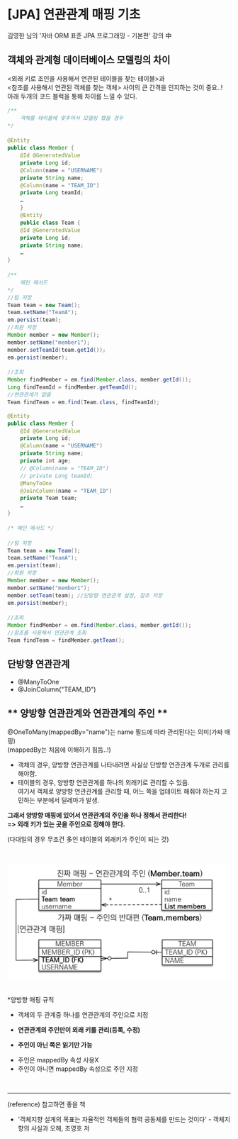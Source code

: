 # [JPA] 연관관계 매핑 기초

김영한 님의 '자바 ORM 표준 JPA 프로그래밍 - 기본편' 강의 中

## 객체와 관계형 데이터베이스 모델링의 차이

<외래 키로 조인을 사용해서 연관된 테이블을 찾는 테이블>과<br>
<참조를 사용해서 연관된 객체를 찾는 객체> 사이의 큰 간격을 인지하는 것이 중요..!<br>
아래 두개의 코드 블럭을 통해 차이를 느낄 수 있다.

```java
/**
    객체를 테이블에 맞추어서 모델링 했을 경우
*/

@Entity
public class Member {
    @Id @GeneratedValue
    private Long id;
    @Column(name = "USERNAME")
    private String name;
    @Column(name = "TEAM_ID")
    private Long teamId;
    …
    }
    @Entity
    public class Team {
    @Id @GeneratedValue
    private Long id;
    private String name;
    …
}

/**
    메인 메서드
*/
//팀 저장
Team team = new Team();
team.setName("TeamA");
em.persist(team);
//회원 저장
Member member = new Member();
member.setName("member1");
member.setTeamId(team.getId());
em.persist(member);

//조회
Member findMember = em.find(Member.class, member.getId());
Long findTeamId = findMember.getTeamId();
//연관관계가 없음
Team findTeam = em.find(Team.class, findTeamId);

```

```java
@Entity
public class Member {
    @Id @GeneratedValue
    private Long id;
    @Column(name = "USERNAME")
    private String name;
    private int age;
    // @Column(name = "TEAM_ID")
    // private Long teamId;
    @ManyToOne
    @JoinColumn(name = "TEAM_ID")
    private Team team;
    …
}

/* 메인 메서드 */

//팀 저장
Team team = new Team();
team.setName("TeamA");
em.persist(team);
//회원 저장
Member member = new Member();
member.setName("member1");
member.setTeam(team); //단방향 연관관계 설정, 참조 저장
em.persist(member);

//조회
Member findMember = em.find(Member.class, member.getId());
//참조를 사용해서 연관관계 조회
Team findTeam = findMember.getTeam();
```

## 단방향 연관관계

- @ManyToOne
- @JoinColumn("TEAM_ID")

## ** 양방향 연관관계와 연관관계의 주인 **

@OneToMany(mappedBy="name")는 name 필드에 따라 관리된다는 의미(가짜 매핑)<br>
(mappedBy는 처음에 이해하기 힘듬..!)

- 객체의 경우, 양방향 연관관계를 나타내려면 사실상 단방향 연관관계 두개로 관리를 해야함.<br>
- 테이블의 경우, 양방향 연관관계를 하나의 외래키로 관리할 수 있음.<br>
  여기서 객체로 양방향 연관관계를 관리할 때, 어느 쪽을 업데이트 해줘야 하는지 고민하는 부분에서 딜레마가 발생.<br>

<p style="font-weight:bold">그래서 양방향 매핑에 있어서 연관관계의 주인을 하나 정해서 관리한다!<br>
=> 외래 키가 있는 곳을 주인으로 정해야 한다.</p>
(다대일의 경우 무조건 多인 테이블의 외래키가 주인이 되는 것)

<br><br>
<img src="../images/owner_of_relationship.png"/>
<br><br>

\*양방향 매핑 규칙

- 객체의 두 관계중 하나를 연관관계의 주인으로 지정
- <p style="font-weight:bold">연관관계의 주인만이 외래 키를 관리(등록, 수정)</p>
- <p style="font-weight:bold">주인이 아닌 쪽은 읽기만 가능</p>
- 주인은 mappedBy 속성 사용X
- 주인이 아니면 mappedBy 속성으로 주인 지정

<br>
<hr>

(reference) 참고하면 좋을 책

- '객체지향 설계의 목표는 자율적인 객체들의 협력 공동체를 만드는 것이다' - 객체지향의 사실과 오해, 조영호 저
